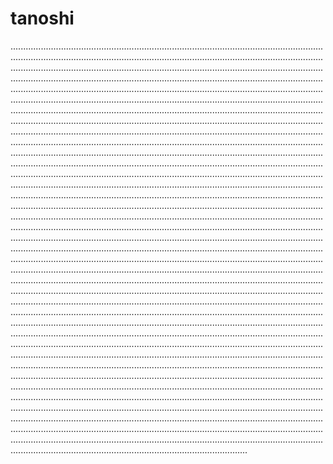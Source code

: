 # tanoshi
......................................................................................................................................................................................................................................................................................................................................................................................................................................................................................................................................................................................................................................................................................................................................................................................................................................................................................................................................................................................................................................................................................................................................................................................................................................................................................................................................................................................................................................................................................................................................................................................................................................................................................................................................................................................................................................................................................................................................................................................................................................................................................................................................................................................................................................................................................................................................................................................................................................................................................................................................................................................................................................................................................................................................................................................................................................................................................................................................................................................................................................................................................................................................................................................................................................................................................................................................................................................................................................................................................................................................................................................................................................................................................................................................................................................................................................................................................................................................................................................................................................................................................................................................................................................................................................................................................................................................................................................................................................................................................................................................................................................................................................................................................................................................................................................................................................................................................................................................................................................................